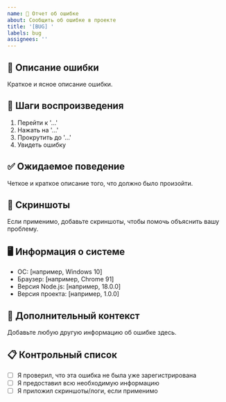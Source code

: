 ```yaml
---
name: 🐛 Отчет об ошибке
about: Сообщить об ошибке в проекте
title: '[BUG] '
labels: bug
assignees: ''
---
```


## 🐛 Описание ошибки
Краткое и ясное описание ошибки.

## 🔄 Шаги воспроизведения
1. Перейти к '...'
2. Нажать на '...'
3. Прокрутить до '...'
4. Увидеть ошибку

## ✅ Ожидаемое поведение
Четкое и краткое описание того, что должно было произойти.

## 📸 Скриншоты
Если применимо, добавьте скриншоты, чтобы помочь объяснить вашу проблему.

## 🖥️ Информация о системе
 - ОС: [например, Windows 10]
 - Браузер: [например, Chrome 91]
 - Версия Node.js: [например, 18.0.0]
 - Версия проекта: [например, 1.0.0]

## 📝 Дополнительный контекст
Добавьте любую другую информацию об ошибке здесь.

## 📋 Контрольный список
- [ ] Я проверил, что эта ошибка не была уже зарегистрирована
- [ ] Я предоставил всю необходимую информацию
- [ ] Я приложил скриншоты/логи, если применимо

